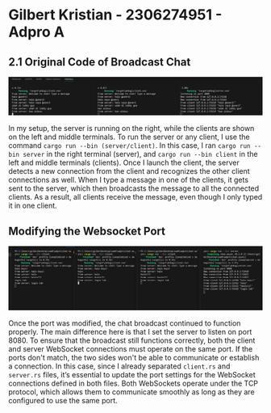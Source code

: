 # Gilbert Kristian - 2306274951 - Adpro A

## 2.1 Original Code of Broadcast Chat

![SS 1](ss/1.png)


In my setup, the server is running on the right, while the clients are shown on the left and middle terminals. To run the server or any client, I use the command `cargo run --bin (server/client)`. In this case, I ran `cargo run --bin server` in the right terminal (server), and `cargo run --bin client` in the left and middle terminals (clients). Once I launch the client, the server detects a new connection from the client and recognizes the other client connections as well. When I type a message in one of the clients, it gets sent to the server, which then broadcasts the message to all the connected clients. As a result, all clients receive the message, even though I only typed it in one client.

## Modifying the Websocket Port
![SS 2](ss/2.png)


Once the port was modified, the chat broadcast continued to function properly. The main difference here is that I set the server to listen on port 8080. To ensure that the broadcast still functions correctly, both the client and server WebSocket connections must operate on the same port. If the ports don't match, the two sides won't be able to communicate or establish a connection. In this case, since I already separated `client.rs` and `server.rs` files, it’s essential to update the port settings for the WebSocket connections defined in both files. Both WebSockets operate under the TCP protocol, which allows them to communicate smoothly as long as they are configured to use the same port.

